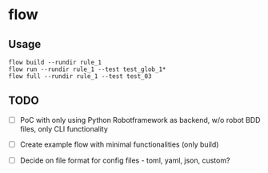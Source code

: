 # flow

## Usage 

```
flow build --rundir rule_1
flow run --rundir rule_1 --test test_glob_1*
flow full --rundir rule_1 --test test_03
```

## TODO 

- [ ] PoC with only using Python Robotframework as backend, w/o robot BDD files, only CLI functionality 
- [ ] Create example flow with minimal functionalities (only build)
- [ ] Decide on file format for config files - toml, yaml, json, custom? 

